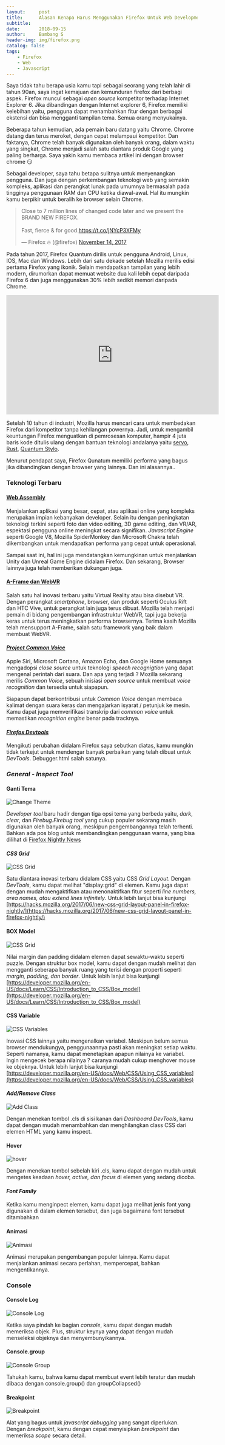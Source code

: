 ```yaml
---
layout:     post
title:      Alasan Kenapa Harus Menggunakan Firefox Untuk Web Development
subtitle:   
date:       2018-09-15
author:     Bambang S
header-img: img/firefox.png
catalog: false
tags:
    - Firefox
    - Web
    - Javascript
---
```


Saya tidak tahu berapa usia kamu tapi sebagai seorang yang telah lahir di tahun 90an, saya ingat kemajuan dan kemunduran firefox dari berbagi aspek. Firefox muncul sebagai _open source_ kompetitor terhadap Internet Explorer 6. Jika dibandingan dengan Internet explorer 6, Firefox memiliki kelebihan yaitu, pengguna dapat menambahkan fitur dengan berbagai ekstensi dan bisa mengganti tampilan tema. Semua orang menyukainya.

Beberapa tahun kemudian, ada pemain baru datang yaitu Chrome. Chrome datang dan terus meroket, dengan cepat melampaui kompetitor. Dan faktanya, Chrome telah banyak digunakan oleh banyak orang, dalam waktu yang singkat, Chrome menjadi salah satu diantara produk Google yang paling berharga. Saya yakin kamu membaca artikel ini dengan browser chrome :smirk:

Sebagai developer, saya tahu betapa sulitnya untuk menyenangkan pengguna. Dan juga dengan perkembangan teknologi web yang semakin kompleks, aplikasi dan perangkat lunak pada umumnya bermasalah pada tingginya penggunaan RAM dan CPU ketika diawal-awal. Hal itu mungkin kamu berpikir untuk beralih ke browser selain Chrome.

<blockquote class="twitter-tweet" data-lang="en"><p lang="en" dir="ltr">Close to 7 million lines of changed code later and we present the BRAND NEW FIREFOX.<br><br>Fast, fierce &amp; for good.<a href="https://t.co/jNYcP3XFMy">https://t.co/jNYcP3XFMy</a></p>&mdash; Firefox 🔥 (@firefox) <a href="https://twitter.com/firefox/status/930435170288656384?ref_src=twsrc%5Etfw">November 14, 2017</a></blockquote>
<script async src="https://platform.twitter.com/widgets.js" charset="utf-8"></script>


Pada tahun 2017, Firefox Quantum dirilis untuk pengguna Android, Linux, IOS, Mac dan Windows. Lebih dari satu dekade setelah Mozilla merilis edisi pertama Firefox yang ikonik. Selain mendapatkan tampilan yang lebih modern, dirumorkan dapat memuat website dua kali lebih cepat daripada Firefox 6 dan juga menggunakan 30% lebih sedikit memori daripada Chrome.

<iframe width="560" height="315" src="https://www.youtube.com/embed/YIywpvHewc0" frameborder="0" allow="autoplay; encrypted-media" allowfullscreen></iframe>


Setelah 10 tahun di industri, Mozilla harus mencari cara untuk membedakan Firefox dari kompetitor tanpa kehilangan powernya. Jadi, untuk mengambil keuntungan Firefox menguatkan di pemrosesan komputer, hampir 4 juta baris kode ditulis ulang dengan bantuan teknologi andalanya yaitu [servo](https://servo.org/), [Rust](https://www.rust-lang.org/en-US/), [Quantum Stylo](https://wiki.mozilla.org/Quantum/Stylo).

Menurut pendapat saya, Firefox Qunatum memiliki performa yang bagus jika dibandingkan dengan browser yang lainnya. Dan ini alasannya..

### Teknologi Terbaru

#### [Web Assembly](https://developer.mozilla.org/en-US/docs/WebAssembly)

Menjalankan aplikasi yang besar, cepat, atau aplikasi online yang kompleks merupakan impian kebanyakan developer. Selain itu dengan peningkatan teknologi terkini seperti foto dan video editing, 3D game editing, dan VR/AR, espektasi pengguna online meningkat secara signifikan. _Javascript Engine_ seperti Google V8, Mozilla SpiderMonkey dan Microsoft Chakra telah dikembangkan untuk mendapatkan performa yang cepat untuk operasional.

Sampai saat ini, hal ini juga mendatangkan kemungkinan untuk menjalankan Unity dan Unreal Game Engine didalam Firefox. Dan sekarang, Browser lainnya juga telah memberikan dukungan juga.

#### [A-Frame dan WebVR](https://aframe.io/)

Salah satu hal inovasi terbaru yaitu Virtual Reality atau bisa disebut VR. Dengan perangkat _smartphone_, browser, dan produk seperti Oculus Rift dan HTC Vive, untuk perangkat lain juga terus dibuat. Mozilla telah menjadi pemain di bidang pengembangan infrastruktur WebVR, tapi juga bekerja keras untuk terus meningkatkan performa browsernya. Terima kasih Mozilla telah mensupport A-Frame, salah satu framework yang baik dalam membuat WebVR.

#### [_Project Common Voice_](https://voice.mozilla.org/en/new)

Apple Siri, Microsoft Cortana, Amazon Echo, dan Google Home semuanya mengadopsi _close source_ untuk teknologi _speech recognigtion_ yang dapat mengenal perintah dari suara. Dan apa yang terjadi ? Mozilla sekarang merilis _Common Voice_, sebuah inisiasi _open source_ untuk membuat _voice recognition_ dan tersedia untuk siapapun.

Siapapun dapat berkontribusi untuk _Common Voice_ dengan membaca kalimat dengan suara keras dan mengajarkan isyarat / petunjuk ke mesin. Kamu dapat juga memverifikasi transkrip dari _common voice_ untuk memastikan _recognition engine_ benar pada tracknya.

#### [_Firefox Devtools_](https://mozilladevelopers.github.io/playground/)

Mengikuti perubahan didalam Firefox saya sebutkan diatas, kamu mungkin tidak terkejut untuk mendengar banyak perbaikan yang telah dibuat untuk _DevTools_. Debugger.html salah satunya.

### _General - Inspect Tool_

#### Ganti Tema

![Change Theme](https://bamsarts.github.io/img/devtools.gif)

_Developer tool_ baru hadir dengan tiga opsi tema yang berbeda yaitu, _dark_, _clear_, dan _Firebug_._Firebug tool_ yang cukup populer sekarang masih digunakan oleh banyak orang, meskipun pengembangannya telah terhenti. Bahkan ada pos blog untuk membandingkan penggunaan warna, yang bisa dilihat di [Firefox Nightly News](https://blog.nightly.mozilla.org/2017/09/11/developer-tools-visual-refresh-coming-to-nightly/)


#### _CSS Grid_

![CSS Grid](https://bamsarts.github.io/img/cssgrid.gif)

Satu diantara inovasi terbaru didalam CSS yaitu CSS _Grid Layout_. Dengan _DevTools_, kamu dapat melihat "display:grid" di elemen. Kamu juga dapat dengan mudah mengaktifkan atau menonaktifkan fitur seperti _line numbers, area names, atau extend lines infinitely_. Untuk lebih lanjut bisa kunjungi [https://hacks.mozilla.org/2017/06/new-css-grid-layout-panel-in-firefox-nightly/](https://hacks.mozilla.org/2017/06/new-css-grid-layout-panel-in-firefox-nightly/)

#### BOX Model

![CSS Grid](https://bamsarts.github.io/img/cssgrid.gif)

Nilai margin dan padding didalam elemen dapat sewaktu-waktu seperti puzzle. Dengan struktur box model, kamu dapat dengan mudah melihat dan mengganti seberapa banyak ruang yang terisi dengan properti seperti _margin, padding, dan border_. Untuk lebih lanjut bisa kunjungi [https://developer.mozilla.org/en-US/docs/Learn/CSS/Introduction_to_CSS/Box_model](https://developer.mozilla.org/en-US/docs/Learn/CSS/Introduction_to_CSS/Box_model)

#### CSS Variable

![CSS Variables](https://bamsarts.github.io/img/cssVaribale.gif)

Inovasi CSS lainnya yaitu mengenalkan variabel. Meskipun belum semua browser mendukungya, penggunaannya pasti akan meningkat setiap waktu. Seperti namanya, kamu dapat menetapkan apapun nilainya ke variabel. Ingin mengecek berapa nilainya ? caranya mudah cukup menghover mouse ke objeknya. Untuk lebih lanjut bisa kunjungi [https://developer.mozilla.org/en-US/docs/Web/CSS/Using_CSS_variables](https://developer.mozilla.org/en-US/docs/Web/CSS/Using_CSS_variables)

#### _Add/Remove Class_

![Add Class](https://bamsarts.github.io/img/addClass.gif)

Dengan menekan tombol .cls di sisi kanan dari _Dashboard DevTools_, kamu dapat dengan mudah menambahkan dan menghilangkan class CSS dari elemen HTML yang kamu inspect.

#### Hover

![hover](https://bamsarts.github.io/img/hover.gif)

Dengan menekan tombol sebelah kiri .cls, kamu dapat dengan mudah untuk mengetes keadaan _hover, active, dan focus_ di elemen yang sedang dicoba.

#### _Font Family_

Ketika kamu menginpect elemen, kamu dapat juga melihat jenis font yang digunakan di dalam elemen tersebut, dan juga bagaimana font tersebut ditambahkan

#### Animasi

![Animasi](https://bamsarts.github.io/img/animasi.gif)

Animasi merupakan pengembangan populer lainnya. Kamu dapat menjalankan animasi secara perlahan, mempercepat, bahkan mengentikannya.

### Console

#### Console Log

![Console Log](https://bamsarts.github.io/img/console.gif)

Ketika saya pindah ke bagian _console_, kamu dapat dengan mudah memeriksa objek. Plus, struktur keynya yang dapat dengan mudah menseleksi objeknya dan menyembunyikannya.

#### Console.group

![Console Group](https://bamsarts.github.io/img/consoleGroup.gif)

Tahukah kamu, bahwa kamu dapat membuat event lebih teratur dan mudah dibaca dengan console.group() dan groupCollapsed()

#### Breakpoint

![Breakpoint](https://bamsarts.github.io/img/breakpoint.gif)

Alat yang bagus untuk _javascript debugging_ yang sangat diperlukan. Dengan _breakpoint_, kamu dengan cepat menyisipkan _breakpoint_ dan memeriksa _scope_ secara detail.
